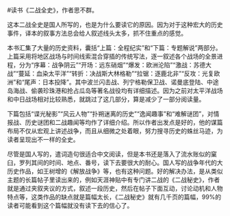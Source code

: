 #读书《二战全史》，作者思不群。

这本二战全史是国人所写的，也是为什么要读它的原因。因为对于这种宏大的历史事件，译本的叙事方法总会给人叙述线头太多，抓不住重点的感觉。

本书汇集了大量的历史资料，囊括“上篇：全程纪实”和“下篇：专题解说”两部分。上篇采用将地区战场与时间线索混合穿插的传统写法，逐一叙述各个战场的全景进程，分为“序幕：战争阴云”“开场：远东硝烟”“爆发：欧洲沦陷”“激战：苏德大战”“蔓延：血染太平洋”“转折：决战斯大林格勒”“拉锯：逐鹿北非”“反攻：光复欧洲”和“尾声：日本投降”。其中波兰闪击战、列宁格勒保卫战、诺曼底登陆、中途岛海战、偷袭珍珠港和抢占瓜岛等著名战役均有详细描述。因为之前对太平洋战场和中日战场相对比较熟悉，就跳过了这几部分，算是减少了一部分阅读量。

下篇包括“谍光秘影”“风云人物”“扑朔迷离的历史”“逸闻趣事”和“难解谜团”，对情报战、历史谜团和二战趣闻等均作了详细介绍。所以作者出发点是好的，他的谋篇布局不仅从宏观上讲述战争，而且从细微之处着眼，努力搜寻历史的蛛丝马迹，为读者呈现出不一样的全史。

尽管是国人写的，遣词造句很适合中文阅读，但是本书还是落入了流水账似的窠臼，罗列其间的时间、地点、番号，读下去要很大的耐心。国人写的战争年代的大历史作品，如王树增的《解放战争》等，也有这种问题。好的解决办法，是从类似主题的长篇帖子里读出来的，例如天涯神贴中有专门讲二战的《二战秘史》，作者就是通过夹叙夹议的方式，叙述一段历史，然后在帖子下面互动，讨论动机和人物特点等，这类作品的缺点就是篇幅太长，《二战秘史》就有几千页的篇幅，99%的读者可能看到这个篇幅就没有读下去的信心了。